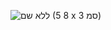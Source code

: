 ![ללא שם (8 5 x 3 סמ)](https://github.com/maorkris/Mahat_tests/assets/142143890/0eacab55-f098-472f-87d1-352c21f9f36c)
